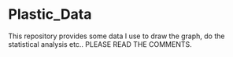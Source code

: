 # Plastic_Data
This repository provides some data I use to draw the graph, do the statistical analysis etc..
PLEASE READ THE COMMENTS.
